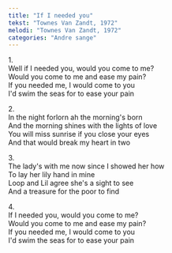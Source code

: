 ```yaml
---
title: "If I needed you"
tekst: "Townes Van Zandt, 1972"
melodi: "Townes Van Zandt, 1972"
categories: "Andre sange"
---
```


1\.\
Well if I needed you, would you come to me?\
Would you come to me and ease my pain?\
If you needed me, I would come to you\
I'd swim the seas for to ease your pain

2\.\
In the night forlorn ah the morning's born\
And the morning shines with the lights of love\
You will miss sunrise if you close your eyes\
And that would break my heart in two

3\.\
The lady's with me now since I showed her how\
To lay her lily hand in mine\
Loop and Lil agree she's a sight to see\
And a treasure for the poor to find

4\.\
If I needed you, would you come to me?\
Would you come to me and ease my pain?\
If you needed me, I would come to you\
I'd swim the seas for to ease your pain
